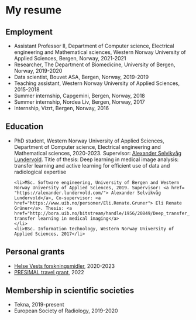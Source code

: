 ---
---
# My resume

## Employment

<ul>
<li> Assistant Professor II, Department of Computer science, Electrical engineering and Mathematical sciences, Western Norway University of Applied Sciences, Bergen, Norway, 2021-2021</li>
<li> Researcher, The Department of Biomedicine, University of Bergen, Norway, 2019-2020</li>
<li> Data scientist, Bouvet ASA, Bergen, Norway, 2019-2019</li>
<li> Teaching assistant, Western Norway University of Applied Sciences, 2015-2018</li>
<li> Summer internship, Capgemini, Bergen, Norway, 2018</li>
<li> Summer internship, Nordea Liv, Bergen, Norway, 2017</li>
<li> Internship, Vizrt, Bergen, Norway, 2016</li>
</ul>

## Education
<ul>
    <li> PhD student, Western Norway University of Applied Sciences, Department of Computer science, Electrical engineering and Mathematical sciences, 2020-2023. Supervisor: <a href= "https://alexander.lundervold.com/"> Alexander Selvikvåg Lundervold</a>. Title of thesis: Deep learning in medical image analysis: transfer learning and active learning for efficient use of data and radiological expertise
    </li>
 
    <li>MSc. Software engineering, University of Bergen and Western Norway University of Applied Sciences, 2019. Supervisor: <a href= "https://alexander.lundervold.com/"> Alexander Selvikvåg Lundervold</a>, Co-supervisor: <a href="https://www.uib.no/personer/Eli.Renate.Gruner"> Eli Renate Grüner</a>. Thesis: <a href="http://bora.uib.no/bitstream/handle/1956/20849/Deep_transfer_learning_in_medical_imaging.pdf">Deep transfer learning in medical imaging</a>
    </li>
    <li>BSc. Information technology, Western Norway University of Applied Sciences, 2017</li>
</ul>

## Personal grants 
<ul>
    <li><a href="https://helse-vest.no/nyheiter/nyheiter-2019/tildeling-av-helse-vests-forskingsmidlar-2020">Helse Vests forskningsmidler</a>, 2020-2023</li>
    <li><a href="https://mmiv.no/presimal/">PRESIMAL travel grant</a>, 2022</li>
</ul>




## Membership in scientific societies
<ul>
    <li>Tekna, 2019-present</li>
    <li>European Society of Radiology, 2019-2020</li>
</ul>

